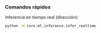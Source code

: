 ### Comandos rápidos

Inferencia en tiempo real (dirección):

```bash
python -m core.ml.inference.infer_realtime
```


